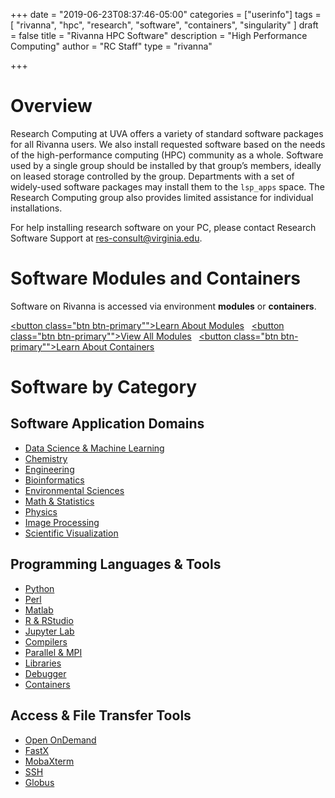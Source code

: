 +++
date = "2019-06-23T08:37:46-05:00"
categories = ["userinfo"]
tags = [
  "rivanna",
  "hpc",
  "research",
  "software",
  "containers",
  "singularity"
]
draft = false
title = "Rivanna HPC Software"
description = "High Performance Computing"
author = "RC Staff"
type = "rivanna"

+++

# Overview

<p class="lead">Research Computing at UVA offers a variety of standard software packages for all Rivanna users. We also install requested software based on the needs of the high-performance computing (HPC) community as a whole. Software used by a single group should be installed by that group’s members, ideally on leased storage controlled by the group. Departments with a set of widely-used software packages may install them to the <code>lsp_apps</code> space. The Research Computing group also provides limited assistance for individual installations.</p>
<p class="lead">For help installing research software on your PC, please contact Research Software Support at <a href="mailto:res-consult@virginia.edu">res-consult@virginia.edu</a>.</p>

# Software Modules and Containers

Software on Rivanna is accessed via environment **modules** or **containers**.

<a href="/userinfo/rivanna/software/modules/"><button class="btn btn-primary"">Learn About Modules</button></a> &nbsp;
<a href="/userinfo/rivanna/software/complete-list/"><button class="btn btn-primary"">View All Modules</button></a> &nbsp;
<a href="/userinfo/rivanna/software/containers/"><button class="btn btn-primary"">Learn About Containers</button></a>

# Software by Category

## Software Application Domains

* [Data Science & Machine Learning](/userinfo/rivanna/software/machine-learning)
* [Chemistry](/userinfo/rivanna/software/chemistry)
* [Engineering](/userinfo/rivanna/software/engineering)
* [Bioinformatics](/userinfo/rivanna/software/bioinformatics)
* [Environmental Sciences](/userinfo/rivanna/software/envsci)
* [Math & Statistics](/userinfo/rivanna/software/math-statistics)
* [Physics](/userinfo/rivanna/software/physics)
* [Image Processing](/userinfo/rivanna/software/imageprocessing)
* [Scientific Visualization](/userinfo/rivanna/software/visualization)

## Programming Languages & Tools

* [Python](/userinfo/rivanna/software/python)
* [Perl](/userinfo/rivanna/software/perl)
* [Matlab](/userinfo/rivanna/software/matlab)
* [R & RStudio](/userinfo/rivanna/software/r)
* [Jupyter Lab](/userinfo/rivanna/software/jupyterlab)
* [Compilers](/userinfo/rivanna/software/compilers)
* [Parallel & MPI](/userinfo/rivanna/software/mpi)
* [Libraries](/userinfo/rivanna/software/libraries)
* [Debugger](/userinfo/rivanna/software/totalview)
* [Containers](/userinfo/rivanna/software/containers)

## Access & File Transfer Tools

* [Open OnDemand](/userinfo/rivanna/login/#web-based-access)
* [FastX](/userinfo/rivanna/login/#remote-desktop-access)
* [MobaXterm](/userinfo/rivanna/access/mobaxterm)
* [SSH](/userinfo/rivanna/login/#secure-shell-access-ssh)
* [Globus](https://discuss.rc.virginia.edu/t/globus-connect-data-transfer-introduction/345)
